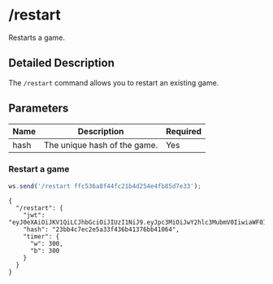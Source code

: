 # /restart

Restarts a game.

## Detailed Description

The `/restart` command allows you to restart an existing game.

## Parameters

| Name | Description | Required |
| ---- | ----------- | -------- |
| hash | The unique hash of the game. | Yes |

### Restart a game

```js
ws.send('/restart ffc536a8f44fc21b4d254e4fb85d7e33');
```

```text
{
  "/restart": {
    "jwt": "eyJ0eXAiOiJKV1QiLCJhbGciOiJIUzI1NiJ9.eyJpc3MiOiJwY2hlc3MubmV0IiwiaWF0IjoxNjk0MTAxOTI2LCJleHAiOjE2OTQxMDU1MjYsInZhcmlhbnQiOiJjbGFzc2ljYWwiLCJzdWJtb2RlIjoib25saW5lIiwiY29sb3IiOiJ3IiwibWluIjo1LCJpbmNyZW1lbnQiOjMsImZlbiI6InJuYnFrYm5yL3BwcHBwcHBwLzgvOC84LzgvUFBQUFBQUFAvUk5CUUtCTlIgdyBLUWtxIC0ifQ.sE6Is9GYf0R6l0_C8rt7VPE8fVChsYlb9teEQw_2QUQ",
    "hash": "23bb4c7ec2e5a33f436b41376bb41064",
    "timer": {
      "w": 300,
      "b": 300
    }
  }
}
```
